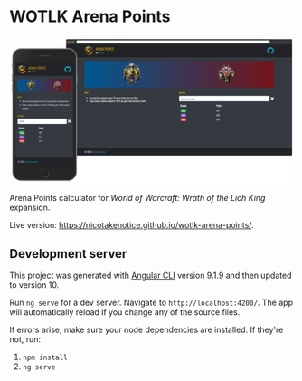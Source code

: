 # WOTLK Arena Points

![Preview image](./.github/images/wotlk-arena-points-banner.png)

Arena Points calculator for _World of Warcraft: Wrath of the Lich King_ expansion.

Live version: https://nicotakenotice.github.io/wotlk-arena-points/.

## Development server

This project was generated with [Angular CLI](https://github.com/angular/angular-cli) version 9.1.9 and then updated to version 10.

Run `ng serve` for a dev server. Navigate to `http://localhost:4200/`. The app will automatically reload if you change any of the source files.

If errors arise, make sure your node dependencies are installed. If they're not, run:
1. `npm install`
2. `ng serve`
